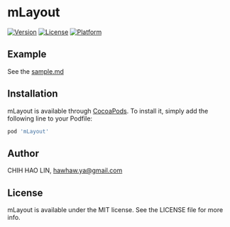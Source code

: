 # mLayout

[![Version](https://img.shields.io/cocoapods/v/mLayout.svg?style=flat)](http://cocoapods.org/pods/mLayout)
[![License](https://img.shields.io/cocoapods/l/mLayout.svg?style=flat)](http://cocoapods.org/pods/mLayout)
[![Platform](https://img.shields.io/cocoapods/p/mLayout.svg?style=flat)](http://cocoapods.org/pods/mLayout)

## Example

See the [sample.md](https://github.com/nick6969/AutoLayout/blob/master/sample.md)

## Installation

mLayout is available through [CocoaPods](http://cocoapods.org). To install
it, simply add the following line to your Podfile:

```ruby
pod 'mLayout'
```

## Author

CHIH HAO LIN, hawhaw.ya@gmail.com

## License

mLayout is available under the MIT license. See the LICENSE file for more info.
